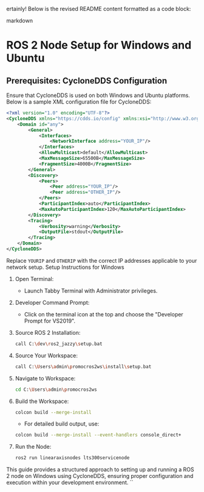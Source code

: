 ertainly! Below is the revised README content formatted as a code block:

markdown
# ROS 2 Node Setup for Windows and Ubuntu

## Prerequisites: CycloneDDS Configuration

Ensure that CycloneDDS is used on both Windows and Ubuntu platforms. Below is a sample XML configuration file for CycloneDDS:

```xml
<?xml version="1.0" encoding="UTF-8"?>
<CycloneDDS xmlns="https://cdds.io/config" xmlns:xsi="http://www.w3.org/2001/XMLSchema-instance" xsi:schemaLocation="https://cdds.io/config https://raw.githubusercontent.com/eclipse-cyclonedds/cyclonedds/master/etc/cyclonedds.xsd">
    <Domain id="any">
        <General>
            <Interfaces>
                <NetworkInterface address="YOUR_IP"/>
            </Interfaces>
            <AllowMulticast>default</AllowMulticast>
            <MaxMessageSize>65500B</MaxMessageSize>
            <FragmentSize>4000B</FragmentSize>
        </General>
        <Discovery>
            <Peers>
                <Peer address="YOUR_IP"/>
                <Peer address="OTHER_IP"/>
            </Peers>
            <ParticipantIndex>auto</ParticipantIndex>
            <MaxAutoParticipantIndex>120</MaxAutoParticipantIndex>
        </Discovery>
        <Tracing>
            <Verbosity>warning</Verbosity>
            <OutputFile>stdout</OutputFile>
        </Tracing>
    </Domain>
</CycloneDDS>
```

Replace `YOURIP` and `OTHERIP` with the correct IP addresses applicable to your network setup.
Setup Instructions for Windows

1. Open Terminal:
   - Launch Tabby Terminal with Administrator privileges.

2. Developer Command Prompt:
   - Click on the terminal icon at the top and choose the "Developer Prompt for VS2019".

3. Source ROS 2 Installation:
   ```bash
   call C:\dev\ros2_jazzy\setup.bat
   ```

4. Source Your Workspace:
   ```bash
   call C:\Users\admin\promocros2ws\install\setup.bat
   ```

5. Navigate to Workspace:
   ```bash
   cd C:\Users\admin\promocros2ws
   ```

6. Build the Workspace:
   ```bash
   colcon build --merge-install
   ```
   - For detailed build output, use:
   ```bash
   colcon build --merge-install --event-handlers console_direct+
   ```

7. Run the Node:
   ```bash
   ros2 run linearaxisnodes lts300servicenode
   ```

This guide provides a structured approach to setting up and running a ROS 2 node on Windows using CycloneDDS, ensuring proper configuration and execution within your development environment.
``
